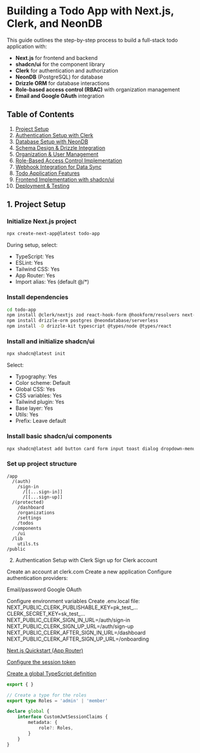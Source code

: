 # Building a Todo App with Next.js, Clerk, and NeonDB

This guide outlines the step-by-step process to build a full-stack todo application with:

- **Next.js** for frontend and backend
- **shadcn/ui** for the component library
- **Clerk** for authentication and authorization
- **NeonDB** (PostgreSQL) for database
- **Drizzle ORM** for database interactions
- **Role-based access control (RBAC)** with organization management
- **Email and Google OAuth** integration

## Table of Contents

1. [Project Setup](#1-project-setup)
2. [Authentication Setup with Clerk](#2-authentication-setup-with-clerk)
3. [Database Setup with NeonDB](#3-database-setup-with-neondb)
4. [Schema Design & Drizzle Integration](#4-schema-design--drizzle-integration)
5. [Organization & User Management](#5-organization--user-management)
6. [Role-Based Access Control Implementation](#6-role-based-access-control-implementation)
7. [Webhook Integration for Data Sync](#7-webhook-integration-for-data-sync)
8. [Todo Application Features](#8-todo-application-features)
9. [Frontend Implementation with shadcn/ui](#9-frontend-implementation-with-shadcnui)
10. [Deployment & Testing](#10-deployment--testing)

## 1. Project Setup

### Initialize Next.js project
```bash
npx create-next-app@latest todo-app
```

During setup, select:
- TypeScript: Yes
- ESLint: Yes
- Tailwind CSS: Yes
- App Router: Yes
- Import alias: Yes (default @/*)

### Install dependencies
```bash
cd todo-app
npm install @clerk/nextjs zod react-hook-form @hookform/resolvers next-themes
npm install drizzle-orm postgres @neondatabase/serverless
npm install -D drizzle-kit typescript @types/node @types/react
```

### Install and initialize shadcn/ui
```bash
npx shadcn@latest init
```

Select:
- Typography: Yes
- Color scheme: Default
- Global CSS: Yes
- CSS variables: Yes
- Tailwind plugin: Yes
- Base layer: Yes
- Utils: Yes
- Prefix: Leave default

### Install basic shadcn/ui components
```bash
npx shadcn@latest add button card form input toast dialog dropdown-menu separator
```

### Set up project structure
```
/app
  /(auth)
    /sign-in
      /[[...sign-in]]
      /[[...sign-up]]
  /(protected)
    /dashboard
    /organizations
    /settings
    /todos
  /components
    /ui
  /lib
    utils.ts
/public
```

2. Authentication Setup with Clerk
Sign up for Clerk account

Create an account at clerk.com
Create a new application
Configure authentication providers:

Email/password
Google OAuth



Configure environment variables
Create .env.local file:
NEXT_PUBLIC_CLERK_PUBLISHABLE_KEY=pk_test_...
CLERK_SECRET_KEY=sk_test_...
NEXT_PUBLIC_CLERK_SIGN_IN_URL=/auth/sign-in
NEXT_PUBLIC_CLERK_SIGN_UP_URL=/auth/sign-up
NEXT_PUBLIC_CLERK_AFTER_SIGN_IN_URL=/dashboard
NEXT_PUBLIC_CLERK_AFTER_SIGN_UP_URL=/onboarding

[Next.js Quickstart (App Router)](https://clerk.com/docs/quickstarts/nextjs)

[Configure the session token](https://clerk.com/docs/references/nextjs/basic-rbac#configure-the-session-token)

[Create a global TypeScript definition](https://clerk.com/docs/references/nextjs/basic-rbac#create-a-global-type-script-definition)

```typescript
export { }

// Create a type for the roles
export type Roles = 'admin' | 'member'

declare global {
    interface CustomJwtSessionClaims {
        metadata: {
            role?: Roles,
        }
    }
}
```